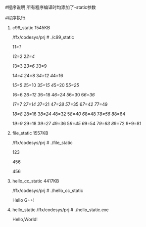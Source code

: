 #程序说明
	所有程序编译时均添加了-static参数
	
#程序执行
1. c99_static 
1545KB</p>
/ffx/codesys/prj # ./c99_static</p>
1*1=1</p>
1*2=2   2*2=4</p>
1*3=3   2*3=6   3*3=9</p>
1*4=4   2*4=8   3*4=12  4*4=16</p>
1*5=5   2*5=10  3*5=15  4*5=20  5*5=25</p>
1*6=6   2*6=12  3*6=18  4*6=24  5*6=30  6*6=36</p>
1*7=7   2*7=14  3*7=21  4*7=28  5*7=35  6*7=42  7*7=49</p>
1*8=8   2*8=16  3*8=24  4*8=32  5*8=40  6*8=48  7*8=56  8*8=64</p>
1*9=9   2*9=18  3*9=27  4*9=36  5*9=45  6*9=54  7*9=63  8*9=72  9*9=81</p>

2. file_static
1557KB</p>
/ffx/codesys/prj # ./file_static</p>
123</p>
456</p>
456</p>

3. hello_cc_static
4417KB</p>
/ffx/codesys/prj # ./hello_cc_static</p>
Hello G++!</p>

4. hello_static
/ffx/codesys/prj # ./hello_static.exe</p>
Hello,World!</p>